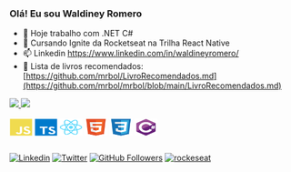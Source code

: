 ### Olá! Eu sou Waldiney Romero

- 🔭 Hoje trabalho com .NET C#
- 🌱 Cursando Ignite da Rocketseat na Trilha React Native
- 📫 Linkedin https://www.linkedin.com/in/waldineyromero/
- 📒 Lista de livros recomendados:[https://github.com/mrbol/LivroRecomendados.md](https://github.com/mrbol/mrbol/blob/main/LivroRecomendados.md)

<div>
  <a href="https://github.com/mrbol">
  <img height="180em" src="https://github-readme-stats.vercel.app/api?username=mrbol&show_icons=true&theme=dark&include_all_commits=true&count_private=true" />
  <img height="180em" src="https://github-readme-stats.vercel.app/api/top-langs/?username=mrbol&layout=compact&langs_count=7&theme=dark" />
  </a>
</div>

<div style="display: inline_block"><br>
  <img align="center" alt="Rafa-Js" height="30" width="40" src="https://raw.githubusercontent.com/devicons/devicon/master/icons/javascript/javascript-plain.svg">
  <img align="center" alt="Rafa-Ts" height="30" width="40" src="https://raw.githubusercontent.com/devicons/devicon/master/icons/typescript/typescript-plain.svg">
  <img align="center" alt="Rafa-React" height="30" width="40" src="https://raw.githubusercontent.com/devicons/devicon/master/icons/react/react-original.svg">
  <img align="center" alt="Rafa-HTML" height="30" width="40" src="https://raw.githubusercontent.com/devicons/devicon/master/icons/html5/html5-original.svg">
  <img align="center" alt="Rafa-CSS" height="30" width="40" src="https://raw.githubusercontent.com/devicons/devicon/master/icons/css3/css3-original.svg">
  <!--<img align="center" alt="Rafa-Python" height="30" width="40" src="https://raw.githubusercontent.com/devicons/devicon/master/icons/python/python-original.svg">-->
  <img align="center" alt="Rafa-Csharp" height="30" width="40" src="https://raw.githubusercontent.com/devicons/devicon/master/icons/csharp/csharp-original.svg">  
</div>
 
## 
 
[![Linkedin](https://img.shields.io/badge/-LinkedIn-060606?style=flat&labelColor=0D0D0D&logo=Linkedin&Color=white)](https://www.linkedin.com/in/waldineyromero)
[![Twitter](https://img.shields.io/badge/-Twitter-060606?style=flat&labelColor=0D0D0D&logo=Twitter&Color=white)](https://twitter.com/wrf_romero) 
[![GitHub Followers](https://img.shields.io/github/followers/mrbol?style=flat&labelColor=0D0D0D&logo=Github&Color=white)](https://github.com/mrbol)
[![rockeseat](https://img.shields.io/badge/Perfil-Rockeseat-blueviolet)](https://app.rocketseat.com.br/me/waldiney-romero-07915)
 


